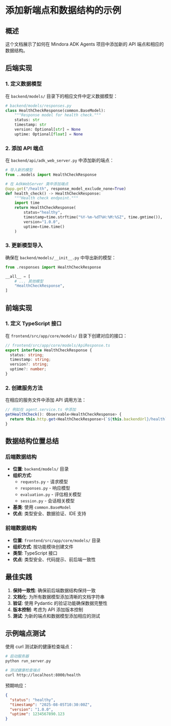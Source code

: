 # 添加新端点和数据结构的示例

## 概述

这个文档展示了如何在 Mindora ADK Agents 项目中添加新的 API 端点和相应的数据结构。

## 后端实现

### 1. 定义数据模型

在 `backend/models/` 目录下的相应文件中定义数据模型：

```python
# backend/models/responses.py
class HealthCheckResponse(common.BaseModel):
    """Response model for health check."""
    status: str
    timestamp: str
    version: Optional[str] = None
    uptime: Optional[float] = None
```

### 2. 添加 API 端点

在 `backend/api/adk_web_server.py` 中添加新的端点：

```python
# 导入新的模型
from ..models import HealthCheckResponse

# 在 AdkWebServer 类中添加端点
@app.get("/health", response_model_exclude_none=True)
def health_check() -> HealthCheckResponse:
    """Health check endpoint."""
    import time
    return HealthCheckResponse(
        status="healthy",
        timestamp=time.strftime("%Y-%m-%dT%H:%M:%SZ", time.gmtime()),
        version="1.0.0",
        uptime=time.time()
    )
```

### 3. 更新模型导入

确保在 `backend/models/__init__.py` 中导出新的模型：

```python
from .responses import HealthCheckResponse

__all__ = [
    # ... 其他模型
    "HealthCheckResponse",
]
```

## 前端实现

### 1. 定义 TypeScript 接口

在 `frontend/src/app/core/models/` 目录下创建对应的接口：

```typescript
// frontend/src/app/core/models/ApiResponse.ts
export interface HealthCheckResponse {
  status: string;
  timestamp: string;
  version?: string;
  uptime?: number;
}
```

### 2. 创建服务方法

在相应的服务文件中添加 API 调用方法：

```typescript
// 例如在 agent.service.ts 中添加
getHealthCheck(): Observable<HealthCheckResponse> {
  return this.http.get<HealthCheckResponse>(`${this.backendUrl}/health`);
}
```

## 数据结构位置总结

### 后端数据结构
- **位置**: `backend/models/` 目录
- **组织方式**: 
  - `requests.py` - 请求模型
  - `responses.py` - 响应模型
  - `evaluation.py` - 评估相关模型
  - `session.py` - 会话相关模型
- **基类**: 使用 `common.BaseModel`
- **优点**: 类型安全、数据验证、IDE 支持

### 前端数据结构
- **位置**: `frontend/src/app/core/models/` 目录
- **组织方式**: 按功能模块创建文件
- **类型**: TypeScript 接口
- **优点**: 类型安全、代码提示、前后端一致性

## 最佳实践

1. **保持一致性**: 确保前后端数据结构保持一致
2. **文档化**: 为所有数据模型添加清晰的文档字符串
3. **验证**: 使用 Pydantic 的验证功能确保数据完整性
4. **版本控制**: 考虑为 API 添加版本控制
5. **测试**: 为新的端点和数据模型添加相应的测试

## 示例端点测试

使用 curl 测试新的健康检查端点：

```bash
# 启动服务器
python run_server.py

# 测试健康检查端点
curl http://localhost:8000/health
```

预期响应：
```json
{
  "status": "healthy",
  "timestamp": "2025-08-05T10:30:00Z",
  "version": "1.0.0",
  "uptime": 1234567890.123
}
```